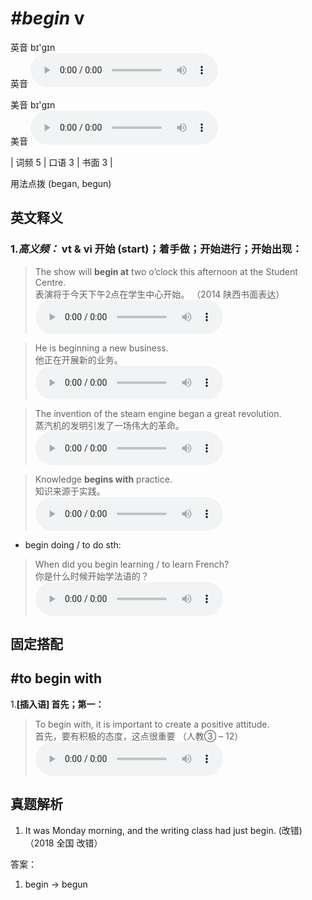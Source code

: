 # ***\#begin*** v
英音 bɪ'ɡɪn  
英音
<audio src="./media/begin-B.aac" controls="controls"></audio>

美音 bɪ'ɡɪn  
美音
<audio src="./media/begin.aac" controls="controls"></audio>



| 词频 5 | 口语 3 | 书面 3 |  

用法点拨  (began, begun)

英文释义
---
### 1.*高义频：* **vt & vi 开始 (start)；着手做；开始进行；开始出现：**  

 > The show will **begin at** two o’clock this afternoon at the Student Centre.  
 > 表演将于今天下午2点在学生中心开始。  （2014 陕西书面表达）  
<audio src="./media/The show will begin _AAC.aac" controls="controls"></audio>

 > He is beginning a new business.   
 > 他正在开展新的业务。    
<audio src="./media/2-begin.aac" controls="controls"></audio>

 > The invention of the steam engine began a great revolution.   
 > 蒸汽机的发明引发了一场伟大的革命。    
<audio src="./media/3-begin.aac" controls="controls"></audio>

 > Knowledge **begins with** practice.   
 > 知识来源于实践。    
<audio src="./media/5-begin.aac" controls="controls"></audio>

- begin doing / to do sth:

 > When did you begin learning / to learn French?  
 > 你是什么时候开始学法语的？    
<audio src="./media/6-begin.aac" controls="controls"></audio>


固定搭配
---
## \#to begin with 
1.**[插入语] 首先；第一：**  

 > To begin with, it is important to create a positive attitude.  
 > 首先，要有积极的态度，这点很重要  （人教③ – 12）  
<audio src="./media/7-begin.aac" controls="controls"></audio>


真题解析
---
1. It was Monday morning, and the writing class had just begin. (改错)   （2018 全国 改错）  

答案：
1. begin → begun  

